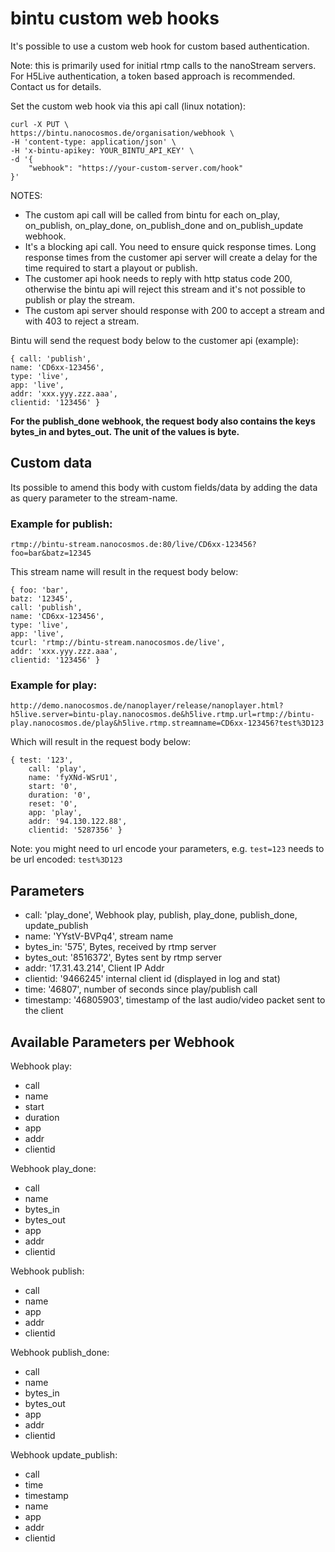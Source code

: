 # bintu custom web hooks

It's possible to use a custom web hook for custom based authentication. 

Note: this is primarily used for initial rtmp calls to the nanoStream servers.
For H5Live authentication, a token based approach is recommended. Contact us for details.

Set the custom web hook via this api call (linux notation): 

```
curl -X PUT \
https://bintu.nanocosmos.de/organisation/webhook \
-H 'content-type: application/json' \
-H 'x-bintu-apikey: YOUR_BINTU_API_KEY' \
-d '{
    "webhook": "https://your-custom-server.com/hook"
}'
```


NOTES:

- The custom api call will be called from bintu for each on\_play, on\_publish, on\_play\_done, on\_publish\_done and on\_publish\_update webhook. 
- It's a blocking api call. You need to ensure quick response times. Long response times from the customer api server will create a delay for the time required to start a playout or publish. 
- The customer api hook needs to reply with http status code 200, otherwise the bintu api will reject this stream and it's not possible to publish or play the stream. 
- The custom api server should response with 200 to accept a stream and with 403 to reject a stream.

Bintu will send the request body below to the customer api (example):

```
{ call: 'publish',
name: 'CD6xx-123456',
type: 'live',
app: 'live',
addr: 'xxx.yyy.zzz.aaa',
clientid: '123456' }
```

**For the publish\_done webhook, the request body also contains the keys bytes\_in and bytes\_out. The unit of the values is byte.**

## Custom data

Its possible to amend this body with custom fields/data by adding the data as query parameter to the stream-name.

### Example for publish:

`rtmp://bintu-stream.nanocosmos.de:80/live/CD6xx-123456?foo=bar&batz=12345`

This stream name will result in the request body below:


    { foo: 'bar',
    batz: '12345',
    call: 'publish',
    name: 'CD6xx-123456',
    type: 'live',
    app: 'live',
    tcurl: 'rtmp://bintu-stream.nanocosmos.de/live',
    addr: 'xxx.yyy.zzz.aaa',
    clientid: '123456' }
    

### Example for play:

`http://demo.nanocosmos.de/nanoplayer/release/nanoplayer.html?h5live.server=bintu-play.nanocosmos.de&h5live.rtmp.url=rtmp://bintu-play.nanocosmos.de/play&h5live.rtmp.streamname=CD6xx-123456?test%3D123`

Which will result in the request body below:

```
{ test: '123',
    call: 'play',
    name: 'fyXNd-WSrU1',
    start: '0',
    duration: '0',
    reset: '0',
    app: 'play',
    addr: '94.130.122.88',
    clientid: '5287356' }
```

Note: you might need to url encode your parameters, e.g. `test=123` needs to be url encoded: `test%3D123`

## Parameters

- call: 'play\_done',  Webhook play, publish, play\_done, publish\_done, update\_publish
- name: 'YYstV-BVPq4', stream name
- bytes\_in: '575', Bytes, received by rtmp server
- bytes\_out: '8516372', Bytes sent by rtmp server
- addr: '17.31.43.214', Client IP Addr
- clientid: '9466245' internal client id (displayed in log and stat)
- time: '46807', number of seconds since play/publish call
- timestamp: '46805903', timestamp of the last audio/video packet sent to the client

## Available Parameters per Webhook

Webhook play:

- call
- name
- start
- duration
- app
- addr
- clientid

Webhook play\_done:

- call
- name
- bytes\_in
- bytes\_out
- app
- addr
- clientid

Webhook publish:

- call
- name
- app
- addr
- clientid

Webhook publish\_done:

- call
- name
- bytes\_in
- bytes\_out
- app
- addr
- clientid

Webhook update\_publish:

- call
- time
- timestamp
- name
- app
- addr
- clientid

